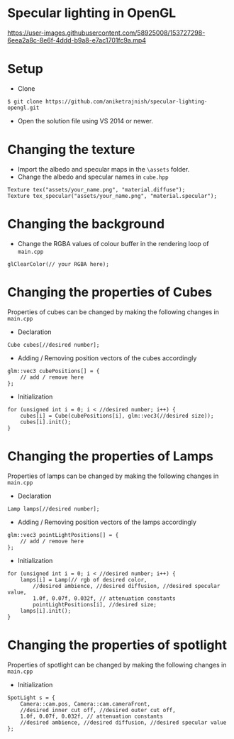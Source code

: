 # Specular lighting in OpenGL

https://user-images.githubusercontent.com/58925008/153727298-6eea2a8c-8e6f-4ddd-b9a8-e7ac1701fc9a.mp4

# Setup
* Clone
 ```
 $ git clone https://github.com/aniketrajnish/specular-lighting-opengl.git
 ```
* Open the solution file using VS 2014 or newer.

# Changing the texture
* Import the albedo and specular maps in the `\assets` folder.
* Change the albedo and specular names in `cube.hpp`
```
Texture tex("assets/your_name.png", "material.diffuse");
Texture tex_specular("assets/your_name.png", "material.specular");
```
# Changing the background
* Change the RGBA values of colour buffer in the rendering loop of `main.cpp`
```
glClearColor(// your RGBA here);
```
# Changing the properties of Cubes
Properties of cubes can be changed by making the following changes in `main.cpp`
* Declaration
```
Cube cubes[//desired number];
```
* Adding / Removing position vectors of the cubes accordingly
```
glm::vec3 cubePositions[] = {
    // add / remove here	
};
 ```
* Initialization
```
for (unsigned int i = 0; i < //desired number; i++) {
    cubes[i] = Cube(cubePositions[i], glm::vec3(//desired size));
    cubes[i].init();    
}
 ```
 # Changing the properties of Lamps
Properties of lamps can be changed by making the following changes in `main.cpp`
* Declaration
```
Lamp lamps[//desired number];
```
* Adding / Removing position vectors of the lamps accordingly
```
glm::vec3 pointLightPositions[] = {
    // add / remove here	
};
 ```
* Initialization
```
for (unsigned int i = 0; i < //desired number; i++) {
    lamps[i] = Lamp(// rgb of desired color,
    	//desired ambience, //desired diffusion, //desired specular value,
    	1.0f, 0.07f, 0.032f, // attenuation constants
    	pointLightPositions[i], //desired size;
    lamps[i].init();
}
 ```
# Changing the properties of spotlight
Properties of spotlight can be changed by making the following changes in `main.cpp`
* Initialization
```
SpotLight s = {
    Camera::cam.pos, Camera::cam.cameraFront,
    //desired inner cut off, //desired outer cut off,
    1.0f, 0.07f, 0.032f, // attenuation constants
    //desired ambience, //desired diffusion, //desired specular value
};
 ```

